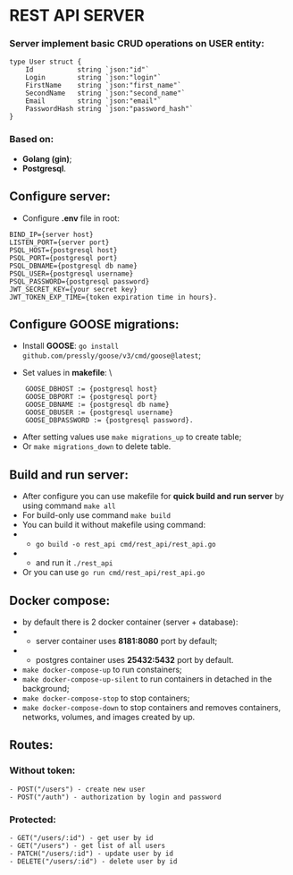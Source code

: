 # REST API SERVER

### Server implement basic CRUD operations on USER entity:
```
type User struct { 
	Id           string `json:"id"` 
	Login        string `json:"login"` 
	FirstName    string `json:"first_name"` 
	SecondName   string `json:"second_name"` 
	Email        string `json:"email"` 
	PasswordHash string `json:"password_hash"` 
}
```
### Based on:
- **Golang (gin)**;
- **Postgresql**.

## Configure server:
- Configure **.env** file in root:
```
BIND_IP={server host}
LISTEN_PORT={server port}
PSQL_HOST={postgresql host}
PSQL_PORT={postgresql port}
PSQL_DBNAME={postgresql db name}
PSQL_USER={postgresql username}
PSQL_PASSWORD={postgresql password}
JWT_SECRET_KEY={your secret key}
JWT_TOKEN_EXP_TIME={token expiration time in hours}.
```

## Configure GOOSE migrations:

- Install **GOOSE**: `go install github.com/pressly/goose/v3/cmd/goose@latest`;

- Set values in **makefile**: \
```
    GOOSE_DBHOST := {postgresql host}
    GOOSE_DBPORT := {postgresql port}
    GOOSE_DBNAME := {postgresql db name}
    GOOSE_DBUSER := {postgresql username}
    GOOSE_DBPASSWORD := {postgresql password}.
```
- After setting values use `make migrations_up` to create table;
- Or `make migrations_down` to delete table.

## Build and run server:
- After configure you can use makefile for **quick build and run server** by using command `make all`
- For build-only use command `make build`
- You can build it without makefile using command: 
- - `go build -o rest_api cmd/rest_api/rest_api.go` 
- - and run it `./rest_api`
- Or you can use `go run cmd/rest_api/rest_api.go`

## Docker compose:
- by default there is 2 docker container (server + database): 
- - server container uses **8181:8080** port by default; 
- - postgres container uses **25432:5432** port by default.
- `make docker-compose-up` to run constainers;
- `make docker-compose-up-silent` to run containers in detached in the background;
- `make docker-compose-stop` to stop containers;
- `make docker-compose-down` to stop containers and removes containers, networks, volumes, and images created by up.

## Routes:
### Without token:
```
- POST("/users") - create new user
- POST("/auth") - authorization by login and password
```
### Protected:
```
- GET("/users/:id") - get user by id
- GET("/users") - get list of all users
- PATCH("/users/:id") - update user by id
- DELETE("/users/:id") - delete user by id
```